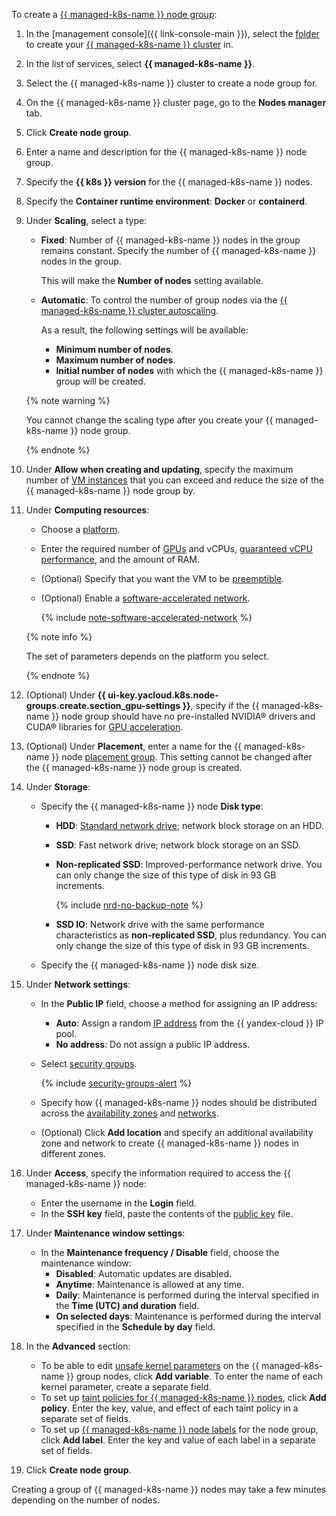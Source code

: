To create a [{{ managed-k8s-name }} node group](../../managed-kubernetes/concepts/index.md#node-group):
1. In the [management console]({{ link-console-main }}), select the [folder](../../resource-manager/concepts/resources-hierarchy.md#folder) to create your [{{ managed-k8s-name }} cluster](../../managed-kubernetes/concepts/index.md#kubernetes-cluster) in.
1. In the list of services, select **{{ managed-k8s-name }}**.
1. Select the {{ managed-k8s-name }} cluster to create a node group for.
1. On the {{ managed-k8s-name }} cluster page, go to the **Nodes manager** tab.
1. Click **Create node group**.
1. Enter a name and description for the {{ managed-k8s-name }} node group.
1. Specify the **{{ k8s }} version** for the {{ managed-k8s-name }} nodes.
1. Specify the **Container runtime environment**: **Docker** or **containerd**.
1. Under **Scaling**, select a type:
   * **Fixed**: Number of {{ managed-k8s-name }} nodes in the group remains constant. Specify the number of {{ managed-k8s-name }} nodes in the group.

     This will make the **Number of nodes** setting available.
   * **Automatic**: To control the number of group nodes via the [{{ managed-k8s-name }} cluster autoscaling](../../managed-kubernetes/concepts/autoscale.md#ca).

     As a result, the following settings will be available:
     * **Minimum number of nodes**.
     * **Maximum number of nodes**.
     * **Initial number of nodes** with which the {{ managed-k8s-name }} group will be created.

   {% note warning %}

   You cannot change the scaling type after you create your {{ managed-k8s-name }} node group.

   {% endnote %}

1. Under **Allow when creating and updating**, specify the maximum number of [VM instances](../../compute/concepts/vm.md) that you can exceed and reduce the size of the {{ managed-k8s-name }} node group by.
1. Under **Computing resources**:
   * Choose a [platform](../../compute/concepts/vm-platforms.md).
   * Enter the required number of [GPUs](../../compute/concepts/gpus.md) and vCPUs, [guaranteed vCPU performance](../../compute/concepts/performance-levels.md), and the amount of RAM.
   * (Optional) Specify that you want the VM to be [preemptible](../../compute/concepts/preemptible-vm.md).
   * (Optional) Enable a [software-accelerated network](../../compute/concepts/software-accelerated-network.md).

      {% include [note-software-accelerated-network](note-software-accelerated-network.md) %}

   {% note info %}

   The set of parameters depends on the platform you select.

   {% endnote %}

1. (Optional) Under **{{ ui-key.yacloud.k8s.node-groups.create.section_gpu-settings }}**, specify if the {{ managed-k8s-name }} node group should have no pre-installed NVIDIA® drivers and CUDA® libraries for [GPU acceleration](../../compute/concepts/gpus.md).
1. (Optional) Under **Placement**, enter a name for the {{ managed-k8s-name }} node [placement group](../../compute/concepts/placement-groups.md). This setting cannot be changed after the {{ managed-k8s-name }} node group is created.
1. Under **Storage**:
   * Specify the {{ managed-k8s-name }} node **Disk type**:
     * **HDD**: [Standard network drive](../../compute/concepts/disk.md#disks-types); network block storage on an HDD.
     * **SSD**: Fast network drive; network block storage on an SSD.
     * **Non-replicated SSD**: Improved-performance network drive. You can only change the size of this type of disk in 93 GB increments.

       {% include [nrd-no-backup-note](nrd-no-backup-note.md) %}

     * **SSD IO**: Network drive with the same performance characteristics as **non-replicated SSD**, plus redundancy. You can only change the size of this type of disk in 93 GB increments.

   * Specify the {{ managed-k8s-name }} node disk size.
1. Under **Network settings**:
   * In the **Public IP** field, choose a method for assigning an IP address:
     * **Auto**: Assign a random [IP address](../../vpc/concepts/address.md) from the {{ yandex-cloud }} IP pool.
     * **No address**: Do not assign a public IP address.
   * Select [security groups](../../vpc/concepts/security-groups.md).

     {% include [security-groups-alert](security-groups-alert.md) %}

   
   * Specify how {{ managed-k8s-name }} nodes should be distributed across the [availability zones](../../overview/concepts/geo-scope.md) and [networks](../../vpc/concepts/network.md#network).
   * (Optional) Click **Add location** and specify an additional availability zone and network to create {{ managed-k8s-name }} nodes in different zones.


1. Under **Access**, specify the information required to access the {{ managed-k8s-name }} node:
   * Enter the username in the **Login** field.
   * In the **SSH key** field, paste the contents of the [public key](../../managed-kubernetes/operations/node-connect-ssh.md#creating-ssh-keys) file.
1. Under **Maintenance window settings**:
   * In the **Maintenance frequency / Disable** field, choose the maintenance window:
     * **Disabled**: Automatic updates are disabled.
     * **Anytime**: Maintenance is allowed at any time.
     * **Daily**: Maintenance is performed during the interval specified in the **Time (UTC) and duration** field.
     * **On selected days**: Maintenance is performed during the interval specified in the **Schedule by day** field.
1. In the **Advanced** section:
   * To be able to edit [unsafe kernel parameters](../../managed-kubernetes/concepts/index.md#node-group) on the {{ managed-k8s-name }} group nodes, click **Add variable**. To enter the name of each kernel parameter, create a separate field.
   * To set up [taint policies for {{ managed-k8s-name }} nodes](../../managed-kubernetes/concepts/index.md#taints-tolerations), click **Add policy**. Enter the key, value, and effect of each taint policy in a separate set of fields.
   * To set up [{{ managed-k8s-name }} node labels](../../managed-kubernetes/concepts/index.md#node-labels) for the node group, click **Add label**. Enter the key and value of each label in a separate set of fields.
1. Click **Create node group**.

Creating a group of {{ managed-k8s-name }} nodes may take a few minutes depending on the number of nodes.